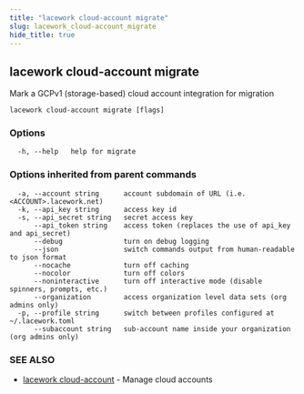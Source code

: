 ```yaml
---
title: "lacework cloud-account migrate"
slug: lacework_cloud-account_migrate
hide_title: true
---
```


## lacework cloud-account migrate

Mark a GCPv1 (storage-based) cloud account integration for migration

```
lacework cloud-account migrate [flags]
```

### Options

```
  -h, --help   help for migrate
```

### Options inherited from parent commands

```
  -a, --account string      account subdomain of URL (i.e. <ACCOUNT>.lacework.net)
  -k, --api_key string      access key id
  -s, --api_secret string   secret access key
      --api_token string    access token (replaces the use of api_key and api_secret)
      --debug               turn on debug logging
      --json                switch commands output from human-readable to json format
      --nocache             turn off caching
      --nocolor             turn off colors
      --noninteractive      turn off interactive mode (disable spinners, prompts, etc.)
      --organization        access organization level data sets (org admins only)
  -p, --profile string      switch between profiles configured at ~/.lacework.toml
      --subaccount string   sub-account name inside your organization (org admins only)
```

### SEE ALSO

* [lacework cloud-account](lacework_cloud-account.md)	 - Manage cloud accounts

